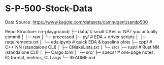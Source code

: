 # S-P-500-Stock-Data

Data Source: https://www.kaggle.com/datasets/camnugent/sandp500

Repo Structure:
nn-playground/
├─ data/ # small CSVs or NPZ you actually commit
│ ├─ raw
│ └─ processed
├─ py/ # EDA + driver scripts
│ ├─ requirements.txt
│ └─ eda.ipynb # quick EDA & baseline plots
├─ cpp/ # C++ NN (standalone CLI)
│ ├─ CMakeLists.txt
│ └─ src/
├─ rust/ # Rust NN (standalone CLI)
│ ├─ Cargo.toml
│ └─ src/
├─ specs/ # one-page notes: IO format, metrics, CLI args
└─ README.md
